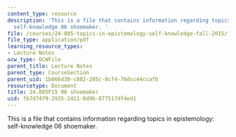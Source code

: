 ```yaml
---
content_type: resource
description: 'This is a file that contains information regarding topics in epistemology:
  self-knowledge 06 shoemaker. '
file: /courses/24-805-topics-in-epistemology-self-knowledge-fall-2015/fb7d7479293524118d9b877517df4ed1_MIT24_805F15_06Shoe.pdf
file_type: application/pdf
learning_resource_types:
- Lecture Notes
ocw_type: OCWFile
parent_title: Lecture Notes
parent_type: CourseSection
parent_uid: 1b066d30-c882-205c-8cf4-76dcc44ccafb
resourcetype: Document
title: 24.805F15 06 shoemaker
uid: fb7d7479-2935-2411-8d9b-877517df4ed1
---
```

This is a file that contains information regarding topics in epistemology: self-knowledge 06 shoemaker. 

